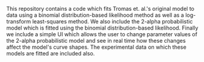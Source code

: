 This repository contains a code which fits Tromas et. al.'s original model to data using a binomial distribution-based likelihood method as well as a log-transform least-squares method. We also include the 2-alpha probabilistic model which is fitted using the binomial distribution-based likelihood. Finally we include a simple UI which allows the user to change parameter values of the 2-alpha probabilistic model and see in real time how these changes affect the model's curve shapes. The experimental data on which these models are fitted are included also.
